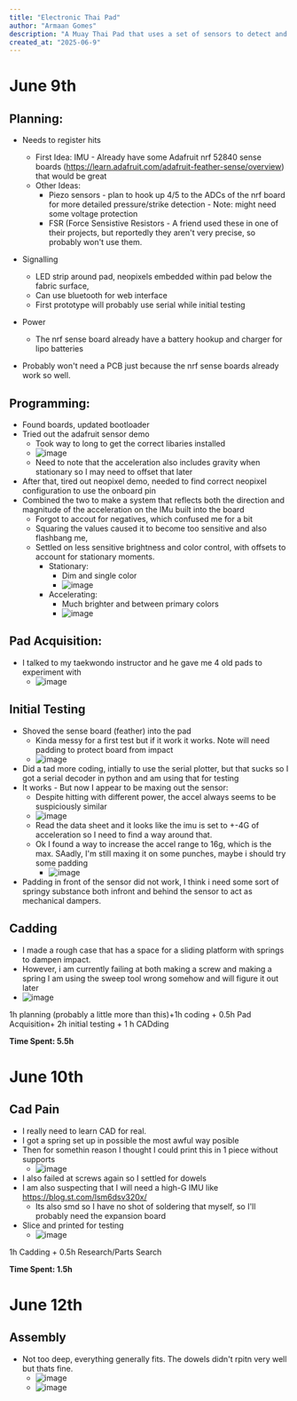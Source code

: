 ```yaml
---
title: "Electronic Thai Pad"
author: "Armaan Gomes"
description: "A Muay Thai Pad that uses a set of sensors to detect and respond to the strength of the hits."
created_at: "2025-06-9"
---
```



# June 9th
## Planning: 
- Needs to register hits
    - First Idea: IMU - Already have some Adafruit nrf 52840 sense boards (https://learn.adafruit.com/adafruit-feather-sense/overview) that would be great
    - Other Ideas:
        - Piezo sensors -  plan to hook up 4/5 to the ADCs of the nrf board for more detailed pressure/strike detection - Note: might need some voltage protection
        - FSR (Force Sensistive Resistors - A friend used these in one of their projects, but reportedly they aren't very precise, so probably won't use them.
     
- Signalling
    - LED strip around pad, neopixels embedded within pad below the fabric surface,
    - Can use bluetooth for web interface
    - First prototype will probably use serial while initial testing
 - Power
     - The nrf sense board already have a battery hookup and charger for lipo batteries
  
- Probably won't need a PCB just because the nrf sense boards already work so well.

## Programming:
- Found boards, updated bootloader
- Tried out the adafruit sensor demo
    - Took way to long to get the correct libaries installed
    -  ![image](https://github.com/user-attachments/assets/e89f43f3-7ec7-4315-a7c9-76b6738b8f1b)
    - Need to note that the acceleration also includes gravity when stationary so I may need to offset that later
-  After that, tired out neopixel demo, needed to find correct neopixel configuration to use the onboard pin
-  Combined the two to make a system that reflects both the direction and magnitude of the acceleration on the IMu built into the board
    - Forgot to accout for negatives, which confused me for a bit
    - Squaring the values caused it to become too sensitive and also flashbang me,
    - Settled on less sensitive brightness and color control, with offsets to account for stationary moments.
        - Stationary:
            - Dim and single color
            - ![image](https://github.com/user-attachments/assets/ef113a87-26f8-4cf1-a2cf-c42205d09bd2)
        - Accelerating:
            - Much brighter and between primary colors
            -   ![image](https://github.com/user-attachments/assets/3421a346-83bc-471d-8f4f-03a862300da3)

## Pad Acquisition:
- I talked to my taekwondo instructor and he gave me 4 old pads to experiment with
    - ![image](https://github.com/user-attachments/assets/663e797c-c21d-4c95-8435-cf039c794f55)
## Initial Testing
- Shoved the sense board (feather) into the pad
    - Kinda messy for a first test but if it work it works. Note will need padding to protect board from impact
    - ![image](https://github.com/user-attachments/assets/e4b23e65-0b41-421a-9ed2-6275a5897912)
- Did a tad more coding, intially to use the serial plotter, but that sucks so I got a serial decoder in python and am using that for testing
- It works - But now I appear to be maxing out the sensor:
    - Despite hitting with different power, the accel always seems to be suspiciously similar 
    -  ![image](https://github.com/user-attachments/assets/b2a567f2-5a4f-44a5-b573-5c6a06c486ff)
    -  Read the data sheet and it looks like the imu is set to +-4G of acceleration so I need to find a way around that.
    -  Ok I found a way to increase the accel range to 16g, which is the max. SAadly, I'm still maxing it on some punches, maybe i should try some padding
        - ![image](https://github.com/user-attachments/assets/0a36be53-1bfc-4820-9df9-e702e593c572)   
- Padding in front of the sensor did not work, I think i need some sort of springy substance both infront and behind the sensor to act as mechanical dampers.

## Cadding
- I made a rough case that has a space for a sliding platform with springs to dampen impact.
- However, i am currently failing at both making a screw and making a spring I am using the sweep tool wrong somehow and will figure it out later
- ![image](https://github.com/user-attachments/assets/8c1b04f7-b054-4612-bb5c-517e8673b0cf)




1h planning (probably a little more than this)+1h coding + 0.5h Pad Acquisition+ 2h initial testing + 1 h CADding


**Time Spent: 5.5h**

# June 10th
## Cad Pain
- I really need to learn CAD for real.
- I got a spring set up in possible the most awful way posible
- Then for somethin reason I thought I could print this in 1 piece without supports
    - ![image](https://github.com/user-attachments/assets/47203654-fa56-4be8-b6a2-2958be35d38e)
 - I also failed at screws again so I settled for dowels
 - I am also suspecting that I will need a high-G IMU like https://blog.st.com/lsm6dsv320x/
     - Its also smd so I have no shot of soldering that myself, so I'll probably need the expansion board
- Slice and printed for testing
    - ![image](https://github.com/user-attachments/assets/5609cf54-d4c5-41e2-8742-4c0263d375a6)

1h Cadding + 0.5h Research/Parts Search
   
**Time Spent: 1.5h**

# June 12th
## Assembly
- Not too deep, everything generally fits. The dowels didn't rpitn very well but thats fine.
  - ![image](https://github.com/user-attachments/assets/aa0567c6-5d4b-4e8a-aceb-41c003317913)
  - ![image](https://github.com/user-attachments/assets/d34ace5f-b2f9-4f2f-a44c-7c961731c9a0)
  


